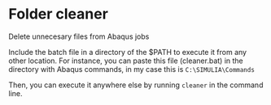 # Folder cleaner
Delete unnecesary files from Abaqus jobs

Include the batch file in a directory of the $PATH to execute it from any other location. For instance, you can paste this file (cleaner.bat) in the directory with Abaqus commands, in my case this is `C:\SIMULIA\Commands`

Then, you can execute it anywhere else by running `cleaner` in the command line.
